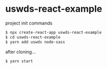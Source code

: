 # uswds-react-example

project init commands

```bash
$ npx create-react-app uswds-react-example
$ cd uswds-react-example
$ yarn add uswds node-sass
```

after cloning...

```bash
$ yarn start
```
